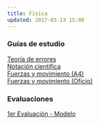 ```yaml
---
title: Física
updated: 2017-03-13 15:00
---
```


### Guías de estudio
<i class="fa fa-file-pdf-o" aria-hidden="true"></i>  [Teoría de errores](../docs/itel/2017/fisica/TeoriaErrores.pdf)<br />
<i class="fa fa-file-pdf-o" aria-hidden="true"></i>  [Notación científica](../docs/itel/2017/fisica/NotacionCientifica.pdf)<br />
<i class="fa fa-file-pdf-o" aria-hidden="true"></i>  [Fuerzas y movimiento (A4)](../docs/itel/2017/fisica/fisica_guia_1_a4.pdf)<br />
<i class="fa fa-file-pdf-o" aria-hidden="true"></i>  [Fuerzas y movimiento (Oficio)](../docs/itel/2017/fisica/fisica_guia_1_oficio_2x1.pdf)<br />

### Evaluaciones
<i class="fa fa-file-pdf-o" aria-hidden="true"></i>  [1er Evaluación - Modelo](../docs/itel/2017/fisica/Modelo_1er_Evaluacion.pdf)<br />
